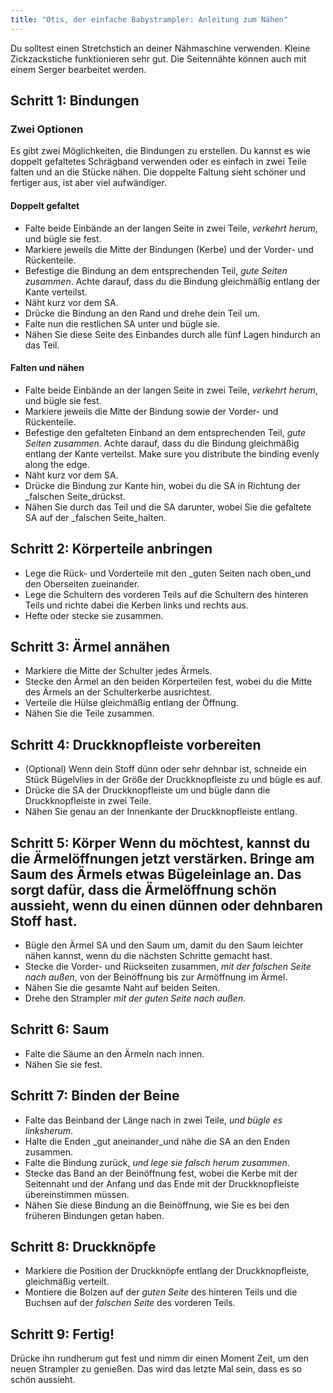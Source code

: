 ```yaml
---
title: "Otis, der einfache Babystrampler: Anleitung zum Nähen"
---
```


<Note>

Du solltest einen Stretchstich an deiner Nähmaschine verwenden. Kleine Zickzackstiche funktionieren sehr gut. Die Seitennähte können auch mit einem Serger bearbeitet werden.

</Note>

## Schritt 1: Bindungen

### Zwei Optionen

Es gibt zwei Möglichkeiten, die Bindungen zu erstellen. Du kannst es wie doppelt gefaltetes Schrägband verwenden oder es einfach in zwei Teile falten und an die Stücke nähen. Die doppelte Faltung sieht schöner und fertiger aus, ist aber viel aufwändiger.

#### Doppelt gefaltet

  - Falte beide Einbände an der langen Seite in zwei Teile, _verkehrt herum_, und bügle sie fest.
  - Markiere jeweils die Mitte der Bindungen (Kerbe) und der Vorder- und Rückenteile.
  - Befestige die Bindung an dem entsprechenden Teil, _gute Seiten zusammen_. Achte darauf, dass du die Bindung gleichmäßig entlang der Kante verteilst.
  - Näht kurz vor dem SA.
  - Drücke die Bindung an den Rand und drehe dein Teil um.
  - Falte nun die restlichen SA unter und bügle sie.
  - Nähen Sie diese Seite des Einbandes durch alle fünf Lagen hindurch an das Teil.

#### Falten und nähen

  - Falte beide Einbände an der langen Seite in zwei Teile, _verkehrt herum_, und bügle sie fest.
  - Markiere jeweils die Mitte der Bindung sowie der Vorder- und Rückenteile.
  - Befestige den gefalteten Einband an dem entsprechenden Teil, _gute Seiten zusammen_. Achte darauf, dass du die Bindung gleichmäßig entlang der Kante verteilst. Make sure you distribute the binding evenly along the edge.
  - Näht kurz vor dem SA.
  - Drücke die Bindung zur Kante hin, wobei du die SA in Richtung der _falschen Seite_drückst.
  - Nähen Sie durch das Teil und die SA darunter, wobei Sie die gefaltete SA auf der _falschen Seite_halten.

## Schritt 2: Körperteile anbringen

  - Lege die Rück- und Vorderteile mit den _guten Seiten nach oben_und den Oberseiten zueinander.
  - Lege die Schultern des vorderen Teils auf die Schultern des hinteren Teils und richte dabei die Kerben links und rechts aus.
  - Hefte oder stecke sie zusammen.

## Schritt 3: Ärmel annähen

  - Markiere die Mitte der Schulter jedes Ärmels.
  - Stecke den Ärmel an den beiden Körperteilen fest, wobei du die Mitte des Ärmels an der Schulterkerbe ausrichtest.
  - Verteile die Hülse gleichmäßig entlang der Öffnung.
  - Nähen Sie die Teile zusammen.

## Schritt 4: Druckknopfleiste vorbereiten

  - (Optional) Wenn dein Stoff dünn oder sehr dehnbar ist, schneide ein Stück Bügelvlies in der Größe der Druckknopfleiste zu und bügle es auf.
  - Drücke die SA der Druckknopfleiste um und bügle dann die Druckknopfleiste in zwei Teile.
  - Nähen Sie genau an der Innenkante der Druckknopfleiste entlang.

## Schritt 5: Körper<Note> Wenn du möchtest, kannst du die Ärmelöffnungen jetzt verstärken. Bringe am Saum des Ärmels etwas Bügeleinlage an. Das sorgt dafür, dass die Ärmelöffnung schön aussieht, wenn du einen dünnen oder dehnbaren Stoff hast. </Note>

  - Bügle den Ärmel SA und den Saum um, damit du den Saum leichter nähen kannst, wenn du die nächsten Schritte gemacht hast.
  - Stecke die Vorder- und Rückseiten zusammen, _mit der falschen Seite nach außen_, von der Beinöffnung bis zur Armöffnung im Ärmel.
  - Nähen Sie die gesamte Naht auf beiden Seiten.
  - Drehe den Strampler _mit der guten Seite nach außen_.

## Schritt 6: Saum

  - Falte die Säume an den Ärmeln nach innen.
  - Nähen Sie sie fest.

## Schritt 7: Binden der Beine

  - Falte das Beinband der Länge nach in zwei Teile, _und bügle es linksherum_.
  - Halte die Enden _gut aneinander_und nähe die SA an den Enden zusammen.
  - Falte die Bindung zurück, _und lege sie falsch herum zusammen_.
  - Stecke das Band an der Beinöffnung fest, wobei die Kerbe mit der Seitennaht und der Anfang und das Ende mit der Druckknopfleiste übereinstimmen müssen.
  - Nähen Sie diese Bindung an die Beinöffnung, wie Sie es bei den früheren Bindungen getan haben.

## Schritt 8: Druckknöpfe

  - Markiere die Position der Druckknöpfe entlang der Druckknopfleiste, gleichmäßig verteilt.
  - Montiere die Bolzen auf der _guten Seite_ des hinteren Teils und die Buchsen auf der _falschen Seite_ des vorderen Teils.

## Schritt 9: Fertig!

Drücke ihn rundherum gut fest und nimm dir einen Moment Zeit, um den neuen Strampler zu genießen. Das wird das letzte Mal sein, dass es so schön aussieht.